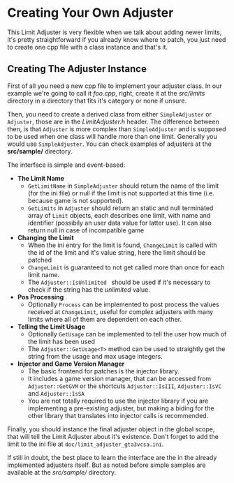 Creating Your Own Adjuster
=============================

This Limit Adjuster is very flexible when we talk about adding newer limits, it's pretty straightforward if you already know where to patch, you just need to create one cpp file with a class instance and that's it.

Creating The Adjuster Instance
--------------------------------

First of all you need a new cpp file to implement your adjuster class.
In our example we're going to call it *foo.cpp*, right, create it at the *src/limits* directory in a directory that fits it's category or none if unsure.

Then, you need to create a derived class from either `SimpleAdjuster` or  `Adjuster`, those are in the *LimitAdjuster.h* header.
The difference between then, is that `Adjuster` is more complex than `SimpleAdjuster` and is supposed to be used when one class will handle more than one limit. Generally you would use `SimpleAdjuster`.
You can check examples of adjusters at the **src/sample/** directory.

The interface is simple and event-based:

* **The Limit Name**
    +  `GetLimitName` in  `SimpleAdjuster` should return the name of the limit (for the ini file) or null if the limit is not supported at this time (i.e. because game is not supported).
    + `GetLimits` in `Adjuster` should return an static and null terminated array of `Limit` objects, each describes one limit, with name and identifier (possibily an user data value for latter use). It can also return null in case of incompatible game
* **Changing the Limit**
    + When the ini entry for the limit is found, `ChangeLimit` is called with the id of the limit and it's value string, here the limit should be patched
    + `ChangeLimit` is guaranteed to not get called more than once for each limit name.
    + The  `Adjuster::IsUnlimited ` should be used if it's necessary to check if the string has the *unlimited* value.
* **Pos Processing**
    + Optionally `Process` can be implemented to post process the values received at `ChangeLimit`, useful for complex adjusters with many limits where all of them are dependent on each other.
* **Telling the Limit Usage**
    + Optionally `GetUsage` can be implemented to tell the user how much of the limit has been used
    + The `Adjuster::GetUsage<T>` method can be used to straightly get the string from the usage and max usage integers.
* **Injector and Game Version Manager**
    + The basic frontend for patches is the injector library.
    + It includes a game version manager, that can be accessed from `Adjuster::GetGVM` or the shortcuts `Adjuster::IsIII`, `Adjuster::IsVC` and `Adjuster::IsSA`
    + You are not totally required to use the injector library if you are implementing a pre-existing adjuster, but making a biding for the other library that translates into injector calls is recommended.

Finally, you should instance the final adjuster object in the global scope, that will tell the Limit Adjuster about it's existence.
Don't forget to add the limit to the ini file at `doc/limit_adjuster_gta3vcsa.ini`.

If still in doubt, the best place to learn the interface are the in the already implemented adjusters itself. But as noted before simple samples are available at the *src/sample/* directory.

